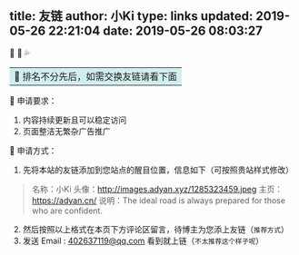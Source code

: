 title: 友链
author: 小Ki
type: links
updated: 2019-05-26 22:21:04
date: 2019-05-26 08:03:27
---
🐹 🥎  💦 <table><tr><td bgcolor=#D1EEEE>:love_letter: 排名不分先后，如需交换友链请看下面</td></tr></table>

🐣 申请要求：
  1. 内容持续更新且可以稳定访问
  2. 页面整洁无繁杂广告推广

🍊 申请方式：
  1. 先将本站的友链添加到您站点的醒目位置，信息如下（可按照贵站样式修改）
  > 名称：小Ki
  > 头像：http://images.adyan.xyz/1285323459.jpeg
  > 主页：https://adyan.cn/
  > 说明：The ideal road is always prepared for those who are confident. 

  2. 然后按照以上格式在本页下方评论区留言，待博主为您添上友链（`推荐方式`）
  3. 发送 Email :   <a target="_blank" href="http://mail.qq.com/cgi-bin/qm_share?t=qm_mailme&email=waCtrbSzpPH58-KBp665rKCore_irqw" style="text-decoration:none;">402637119@qq.com</a>
看到就上链（`不太推荐这个样子呢`）
